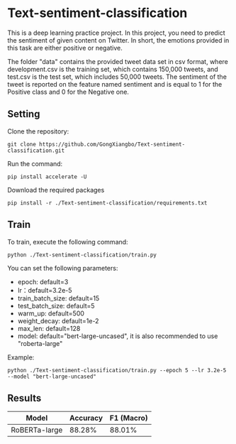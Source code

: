 # Text-sentiment-classification
This is a deep learning practice project. In this project, you need to predict the sentiment of given content on Twitter. In short, the emotions provided in this task are either positive or negative.

The folder "data" contains the provided tweet data set in csv format, where development.csv is the training set, which contains 150,000 tweets, and test.csv is the test set, which includes 50,000 tweets. The sentiment of the tweet is reported on the feature named sentiment and is equal to 1 for the Positive class and 0 for the Negative one.

## Setting
Clone the repository:
```
git clone https://github.com/GongXiangbo/Text-sentiment-classification.git
```
Run the command:
```
pip install accelerate -U
```
Download the required packages
```
pip install -r ./Text-sentiment-classification/requirements.txt
```

## Train
To train, execute the following command: 
```
python ./Text-sentiment-classification/train.py 
```
You can set the following parameters:

- epoch: default=3
- lr：default=3.2e-5
- train_batch_size: default=15
- test_batch_size: default=5
- warm_up: default=500
- weight_decay: default=1e-2
- max_len: default=128
- model: default="bert-large-uncased", it is also recommended to use "roberta-large"

Example:
```
python ./Text-sentiment-classification/train.py --epoch 5 --lr 3.2e-5 --model "bert-large-uncased"
```
## Results

| Model | Accuracy | F1 (Macro) |
|----------|----------|----------|
| RoBERTa-large | 88.28% | 88.01% |

